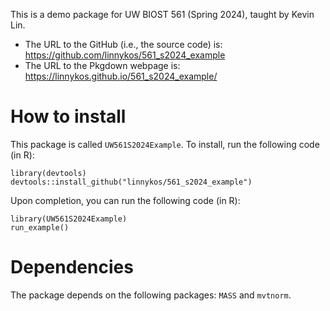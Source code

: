 This is a demo package for UW BIOST 561 (Spring 2024), taught by Kevin Lin.

- The URL to the GitHub (i.e., the source code) is: https://github.com/linnykos/561_s2024_example
- The URL to the Pkgdown webpage is: https://linnykos.github.io/561_s2024_example/

# How to install

This package is called `UW561S2024Example`. To install, run the following code (in R):
```{r}
library(devtools)
devtools::install_github("linnykos/561_s2024_example")
```

Upon completion, you can run the following code (in R):
```{r}
library(UW561S2024Example)
run_example()
```

# Dependencies

The package depends on the following packages: `MASS` and `mvtnorm`.
